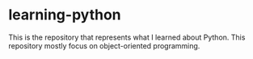 # learning-python
This is the repository that represents what I learned about Python. This repository mostly focus on object-oriented programming.
